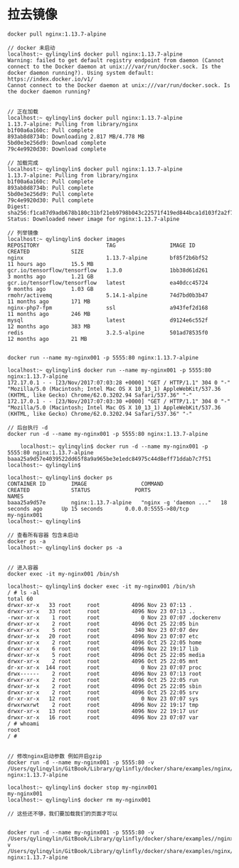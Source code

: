 
# 拉去镜像
    
    docker pull nginx:1.13.7-alpine
    
    // docker 未启动
    localhost:~ qylinqylin$ docker pull nginx:1.13.7-alpine
    Warning: failed to get default registry endpoint from daemon (Cannot connect to the Docker daemon at unix:///var/run/docker.sock. Is the docker daemon running?). Using system default: https://index.docker.io/v1/
    Cannot connect to the Docker daemon at unix:///var/run/docker.sock. Is the docker daemon running?
    
    
    // 正在加载
    localhost:~ qylinqylin$ docker pull nginx:1.13.7-alpine
    1.13.7-alpine: Pulling from library/nginx
    b1f00a6a160c: Pull complete 
    893ab8d8734b: Downloading 2.817 MB/4.778 MB
    5bd0e3e256d9: Download complete 
    79c4e9920d30: Download complete 
    
    // 加载完成
    localhost:~ qylinqylin$ docker pull nginx:1.13.7-alpine
    1.13.7-alpine: Pulling from library/nginx
    b1f00a6a160c: Pull complete 
    893ab8d8734b: Pull complete 
    5bd0e3e256d9: Pull complete 
    79c4e9920d30: Pull complete 
    Digest: sha256:f1ca87d9adb678b180c31bf21eb9798b043c22571f419ed844bca1d103f2a2f7
    Status: Downloaded newer image for nginx:1.13.7-alpine
    
    // 列举镜像    
    localhost:~ qylinqylin$ docker images
    REPOSITORY                     TAG                 IMAGE ID            CREATED             SIZE
    nginx                          1.13.7-alpine       bf85f2b6bf52        11 hours ago        15.5 MB
    gcr.io/tensorflow/tensorflow   1.3.0               1bb38d61d261        3 months ago        1.21 GB
    gcr.io/tensorflow/tensorflow   latest              ea40dcc45724        9 months ago        1.03 GB
    rmohr/activemq                 5.14.1-alpine       74d7bd0b3b47        11 months ago       171 MB
    nginx-php7-fpm                 ssl                 a943fef2d168        11 months ago       246 MB
    mysql                          latest              d9124e6c552f        12 months ago       383 MB
    redis                          3.2.5-alpine        501ad78535f0        12 months ago       21 MB
    
    
    docker run --name my-nginx001 -p 5555:80 nginx:1.13.7-alpine
    
    localhost:~ qylinqylin$ docker run --name my-nginx001 -p 5555:80 nginx:1.13.7-alpine
    172.17.0.1 - - [23/Nov/2017:07:03:28 +0000] "GET / HTTP/1.1" 304 0 "-" "Mozilla/5.0 (Macintosh; Intel Mac OS X 10_13_1) AppleWebKit/537.36 (KHTML, like Gecko) Chrome/62.0.3202.94 Safari/537.36" "-"
    172.17.0.1 - - [23/Nov/2017:07:03:30 +0000] "GET / HTTP/1.1" 304 0 "-" "Mozilla/5.0 (Macintosh; Intel Mac OS X 10_13_1) AppleWebKit/537.36 (KHTML, like Gecko) Chrome/62.0.3202.94 Safari/537.36" "-"

    // 后台执行 -d
    docker run -d --name my-nginx001 -p 5555:80 nginx:1.13.7-alpine
    
        localhost:~ qylinqylin$ docker run -d --name my-nginx001 -p 5555:80 nginx:1.13.7-alpine
    baaa25a9d57e4039522dd65f8a9a965be3e1edc84975c44d8eff71ddab7c7f51
    localhost:~ qylinqylin$
    
    localhost:~ qylinqylin$ docker ps
    CONTAINER ID        IMAGE                 COMMAND                  CREATED             STATUS              PORTS                                      NAMES
    baaa25a9d57e        nginx:1.13.7-alpine   "nginx -g 'daemon ..."   18 seconds ago      Up 15 seconds       0.0.0.0:5555->80/tcp                       my-nginx001
    localhost:~ qylinqylin$ 
    
    // 查看所有容器 包含未启动
    docker ps -a
    localhost:~ qylinqylin$ docker ps -a    

    
    // 进入容器
    docker exec -it my-nginx001 /bin/sh

    localhost:~ qylinqylin$ docker exec -it my-nginx001 /bin/sh
    / # ls -al
    total 60
    drwxr-xr-x   33 root     root          4096 Nov 23 07:13 .
    drwxr-xr-x   33 root     root          4096 Nov 23 07:13 ..
    -rwxr-xr-x    1 root     root             0 Nov 23 07:07 .dockerenv
    drwxr-xr-x    2 root     root          4096 Oct 25 22:05 bin
    drwxr-xr-x    5 root     root           340 Nov 23 07:07 dev
    drwxr-xr-x   20 root     root          4096 Nov 23 07:07 etc
    drwxr-xr-x    2 root     root          4096 Oct 25 22:05 home
    drwxr-xr-x    6 root     root          4096 Nov 22 19:17 lib
    drwxr-xr-x    5 root     root          4096 Oct 25 22:05 media
    drwxr-xr-x    2 root     root          4096 Oct 25 22:05 mnt
    dr-xr-xr-x  144 root     root             0 Nov 23 07:07 proc
    drwx------    2 root     root          4096 Nov 23 07:13 root
    drwxr-xr-x    2 root     root          4096 Oct 25 22:05 run
    drwxr-xr-x    2 root     root          4096 Oct 25 22:05 sbin
    drwxr-xr-x    2 root     root          4096 Oct 25 22:05 srv
    dr-xr-xr-x   12 root     root             0 Nov 23 07:07 sys
    drwxrwxrwt    2 root     root          4096 Nov 22 19:17 tmp
    drwxr-xr-x   13 root     root          4096 Nov 22 19:17 usr
    drwxr-xr-x   16 root     root          4096 Nov 23 07:07 var
    / # whoami
    root
    / #
    
    
    // 修改nginx启动参数 例如开启gzip
    docker run -d --name my-nginx001 -p 5555:80 -v /Users/qylinqylin/GitBook/Library/qylinfly/docker/share/examples/nginx/nginx.conf:/etc/nginx/nginx.conf:ro nginx:1.13.7-alpine 
    
    localhost:~ qylinqylin$ docker stop my-nginx001
    my-nginx001
    localhost:~ qylinqylin$ docker rm my-nginx001
    
    // 这些还不够，我们要加载我们的页面才可以
    
    
    docker run -d --name my-nginx001 -p 5555:80 -v /Users/qylinqylin/GitBook/Library/qylinfly/docker/share/examples//nginx/html:/usr/share/nginx/html:ro-v /Users/qylinqylin/GitBook/Library/qylinfly/docker/share/examples/nginx/nginx.conf:/etc/nginx/nginx.conf:ro nginx:1.13.7-alpine 

    
    
    
    
    
    
    
    
    
    
    
    
    
    
    
    
    
    
    